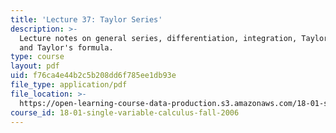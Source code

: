 ```yaml
---
title: 'Lecture 37: Taylor Series'
description: >-
  Lecture notes on general series, differentiation, integration, Taylor series,
  and Taylor's formula.
type: course
layout: pdf
uid: f76ca4e44b2c5b208dd6f785ee1db93e
file_type: application/pdf
file_location: >-
  https://open-learning-course-data-production.s3.amazonaws.com/18-01-single-variable-calculus-fall-2006/f76ca4e44b2c5b208dd6f785ee1db93e_lec37.pdf
course_id: 18-01-single-variable-calculus-fall-2006
---
```

